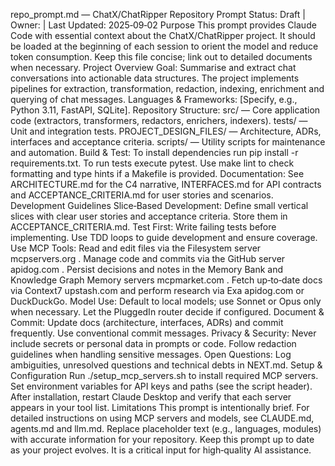 repo_prompt.md — ChatX/ChatRipper Repository Prompt
Status: Draft | Owner: <TBD> | Last Updated: 2025‑09‑02
Purpose
This prompt provides Claude Code with essential context about the ChatX/ChatRipper project. It should be loaded at the beginning of each session to orient the model and reduce token consumption. Keep this file concise; link out to detailed documents when necessary.
Project Overview
Goal: Summarise and extract chat conversations into actionable data structures. The project implements pipelines for extraction, transformation, redaction, indexing, enrichment and querying of chat messages.
Languages & Frameworks: [Specify, e.g., Python 3.11, FastAPI, SQLite].
Repository Structure:
src/ — Core application code (extractors, transformers, redactors, enrichers, indexers).
tests/ — Unit and integration tests.
PROJECT_DESIGN_FILES/ — Architecture, ADRs, interfaces and acceptance criteria.
scripts/ — Utility scripts for maintenance and automation.
Build & Test: To install dependencies run pip install -r requirements.txt. To run tests execute pytest. Use make lint to check formatting and type hints if a Makefile is provided.
Documentation: See ARCHITECTURE.md for the C4 narrative, INTERFACES.md for API contracts and ACCEPTANCE_CRITERIA.md for user stories and scenarios.
Development Guidelines
Slice‑Based Development: Define small vertical slices with clear user stories and acceptance criteria. Store them in ACCEPTANCE_CRITERIA.md.
Test First: Write failing tests before implementing. Use TDD loops to guide development and ensure coverage.
Use MCP Tools:
Read and edit files via the Filesystem server
mcpservers.org
.
Manage code and commits via the GitHub server
apidog.com
.
Persist decisions and notes in the Memory Bank and Knowledge Graph Memory servers
mcpmarket.com
.
Fetch up‑to‑date docs via Context7
upstash.com
 and perform research via Exa
apidog.com
 or DuckDuckGo.
Model Use: Default to local models; use Sonnet or Opus only when necessary. Let the PluggedIn router decide if configured.
Document & Commit: Update docs (architecture, interfaces, ADRs) and commit frequently. Use conventional commit messages.
Privacy & Security: Never include secrets or personal data in prompts or code. Follow redaction guidelines when handling sensitive messages.
Open Questions: Log ambiguities, unresolved questions and technical debts in NEXT.md.
Setup & Configuration
Run ./setup_mcp_servers.sh to install required MCP servers. Set environment variables for API keys and paths (see the script header). After installation, restart Claude Desktop and verify that each server appears in your tool list.
Limitations
This prompt is intentionally brief. For detailed instructions on using MCP servers and models, see CLAUDE.md, agents.md and llm.md.
Replace placeholder text (e.g., languages, modules) with accurate information for your repository.
Keep this prompt up to date as your project evolves. It is a critical input for high‑quality AI assistance.